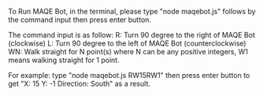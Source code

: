 To Run MAQE Bot, in the terminal, please type "node maqebot.js" follows by the command input then press enter button.

The command input is as follow:
R: Turn 90 degree to the right of MAQE Bot (clockwise)
L: Turn 90 degree to the left of MAQE Bot (counterclockwise)
WN: Walk straight for N point(s) where N can be any positive
integers, W1 means walking straight for 1 point.
   
For example: type "node maqebot.js RW15RW1" then press enter button to get "X: 15 Y: -1 Direction: South" as a result.